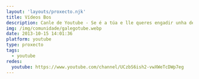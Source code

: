 ```yaml
---
layout: 'layouts/proxecto.njk'
title: Vídeos Bos
description: Canle de Youtube - Se é a túa e lle queres engadir unha descripción e etiquetas, ponte en contacto con nós.
img: /img/comunidade/galegotube.webp
date: 2013-10-15 14:01:36
platform: youtube
type: proxecto
tags:
  - youtube
redes:
  youtube: https://www.youtube.com/channel/UCzbS6ish2-vwXWeTcDWp7eg
---
```


